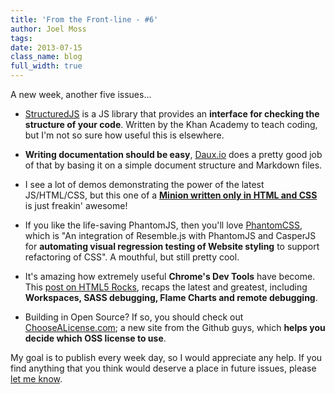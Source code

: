 ```yaml
---
title: 'From the Front-line - #6'
author: Joel Moss
tags:
date: 2013-07-15
class_name: blog
full_width: true
---
```


A new week, another five issues...

 - [StructuredJS](http://khan.github.io/structuredjs/) is a JS library that provides an **interface for checking the structure of your code**. Written by the Khan Academy to teach coding, but I'm not so sure how useful this is elsewhere.

 - **Writing documentation should be easy**, [Daux.io](http://daux.io/) does a pretty good job of that by basing it on a simple document structure and Markdown files.

 - I see a lot of demos demonstrating the power of the latest JS/HTML/CSS, but this one of a **[Minion written only in HTML and CSS](http://cssdeck.com/labs/pure-css-minion)** is just freakin' awesome!

 - If you like the life-saving PhantomJS, then you'll love [PhantomCSS](https://github.com/Huddle/PhantomCSS), which is "An integration of Resemble.js with PhantomJS and CasperJS for **automating visual regression testing of Website styling** to support refactoring of CSS". A mouthful, but still pretty cool.

 - It's amazing how extremely useful **Chrome's Dev Tools** have become. This [post on HTML5 Rocks](http://www.html5rocks.com/en/tutorials/developertools/revolutions2013/), recaps the latest and greatest, including **Workspaces, SASS debugging, Flame Charts and remote debugging**.

 - Building in Open Source? If so, you should check out [ChooseALicense.com](http://choosealicense.com/); a new site from the Github guys, which **helps you decide which OSS license to use**.

My goal is to publish every week day, so I would appreciate any help. If you find anything that you think would deserve a place in future issues, please [let me know](mailto:jmoss@codio.com).
